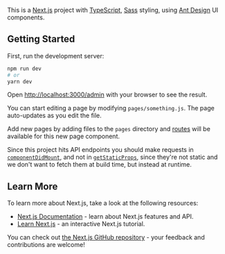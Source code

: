 This is a [Next.js](https://nextjs.org/) project with [TypeScript](https://www.typescriptlang.org/), [Sass](https://sass-lang.com/) styling, using [Ant Design](https://ant.design/) UI components.

## Getting Started

First, run the development server:

```bash
npm run dev
# or
yarn dev
```

Open [http://localhost:3000/admin](http://localhost:3000/admin) with your browser to see the result.

You can start editing a page by modifying `pages/something.js`. The page auto-updates as you edit the file.

Add new pages by adding files to the `pages` directory and [routes](https://nextjs.org/docs/api-reference/next/router) will be available for this new page component.

Since this project hits API endpoints you should make requests in [`componentDidMount`](https://reactjs.org/docs/react-component.html#componentdidmount), and not in [`getStaticProps`](https://nextjs.org/docs/basic-features/data-fetching), since they're not static and we don't want to fetch them at build time, but instead at runtime.

## Learn More

To learn more about Next.js, take a look at the following resources:

- [Next.js Documentation](https://nextjs.org/docs) - learn about Next.js features and API.
- [Learn Next.js](https://nextjs.org/learn) - an interactive Next.js tutorial.

You can check out [the Next.js GitHub repository](https://github.com/vercel/next.js/) - your feedback and contributions are welcome!
